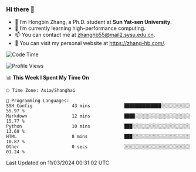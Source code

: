 ### Hi there 👋

- 🔭 I’m Hongbin Zhang, a Ph.D. student at **Sun Yat-sen University**.
- 🌱 I’m currently learning high-performance computing.
- 📫 You can contact me at zhanghb55@mail2.sysu.edu.cn.
- 👀 You can visit my personal website at https://zhang-hb.com/.

<!--START_SECTION:waka-->
![Code Time](http://img.shields.io/badge/Code%20Time-307%20hrs%203%20mins-blue)

![Profile Views](http://img.shields.io/badge/Profile%20Views-0-blue)

📊 **This Week I Spent My Time On** 

```text
🕑︎ Time Zone: Asia/Shanghai

💬 Programming Languages: 
SSH Config               43 mins             ██████████████░░░░░░░░░░░   55.97 % 
Markdown                 12 mins             ████░░░░░░░░░░░░░░░░░░░░░   15.77 % 
Python                   10 mins             ███░░░░░░░░░░░░░░░░░░░░░░   13.69 % 
HTML                     8 mins              ███░░░░░░░░░░░░░░░░░░░░░░   10.87 % 
Other                    0 secs              ░░░░░░░░░░░░░░░░░░░░░░░░░   01.24 % 
```


 Last Updated on 11/03/2024 00:31:02 UTC
<!--END_SECTION:waka-->
